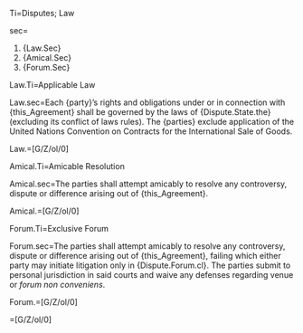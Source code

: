 Ti=Disputes; Law

sec=<ol><li>{Law.Sec}</li><li>{Amical.Sec}<br></li><li>{Forum.Sec}</li></ol>

Law.Ti=Applicable Law

Law.sec=Each {party}’s rights and obligations under or in connection with {this_Agreement} shall be governed by the laws of {Dispute.State.the} (excluding its conflict of laws rules). The {parties} exclude application of the United Nations Convention on Contracts for the International Sale of Goods.

Law.=[G/Z/ol/0]

Amical.Ti=Amicable Resolution

Amical.sec=The parties shall attempt amicably to resolve any controversy, dispute or difference arising out of {this_Agreement}.

Amical.=[G/Z/ol/0]

Forum.Ti=Exclusive Forum

Forum.sec=The parties shall attempt amicably to resolve any controversy, dispute or difference arising out of {this_Agreement}, failing which either party may initiate litigation only in {Dispute.Forum.cl}. The parties submit to personal jurisdiction in said courts and waive any defenses regarding venue or <i>forum non conveniens</i>.

Forum.=[G/Z/ol/0]
  
=[G/Z/ol/0]